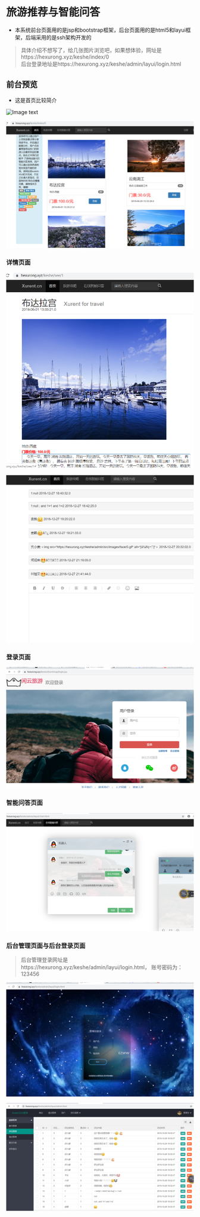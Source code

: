 
# 旅游推荐与智能问答


+ 本系统前台页面用的是jsp和bootstrap框架，后台页面用的是html5和layui框架，后端采用的是ssh架构开发的


> 具体介绍不想写了，给几张图片浏览吧，如果想体验，网址是https://hexurong.xyz/keshe/index/0  
>后台登录地址是https://hexurong.xyz/keshe/admin/layui/login.html

## 前台预览

 + 这是首页比较简介

![Image text](https://github.com/xurent/traval/tree/master/image/1.jpg)

![avatar](https://github.com/xurent/traval/raw/master/image/2.jpg)


### 详情页面

![avatar](https://github.com/xurent/traval/raw/master/image/3.jpg)

![avatar](https://github.com/xurent/traval/raw/master/image/4.jpg)

### 登录页面

![avatar](https://github.com/xurent/traval/raw/master/image/5.jpg)

### 智能问答页面

![avatar](https://github.com/xurent/traval/raw/master/image/6.jpg)

### 后台管理页面与后台登录页面

>  后台管理登录网址是https://hexurong.xyz/keshe/admin/layui/login.html，
>  账号密码为：123456

![avatar](https://github.com/xurent/traval/raw/master/image/7.jpg)

![avatar](https://github.com/xurent/traval/raw/master/image/8.jpg)
